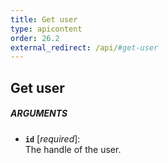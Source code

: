 ```yaml
---
title: Get user
type: apicontent
order: 26.2
external_redirect: /api/#get-user
---
```


## Get user
##### ARGUMENTS
* **`id`** [*required*]:  
    The handle of the user.

